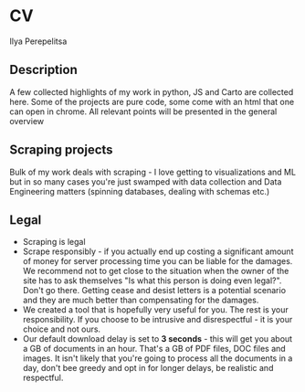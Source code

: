 # CV
Ilya Perepelitsa


## Description

A few collected highlights of my work in python, JS and Carto are collected
here.
Some of the projects are pure code, some come with an html that one can open in
chrome. All relevant points will be presented in the general overview


## Scraping projects
Bulk of my work deals with scraping - I love getting to visualizations and ML
but in so many cases you're just swamped with data collection and Data
Engineering matters (spinning databases, dealing with schemas etc.)
## Legal
* Scraping is legal
* Scrape responsibly - if you actually end up costing a significant amount of money
for server processing time you can be liable for the damages. We recommend not to get
close to the situation when the owner of the site has to ask themselves "Is what
this person is doing even legal?". Don't go there. Getting cease and desist letters
is a potential scenario and they are much better than compensating for the damages.
* We created a tool that is hopefully very useful for you. The rest is your responsibility.
If you choose to be intrusive and disrespectful - it is your choice and not ours.
* Our default download delay is set to **3 seconds** - this will get you about a GB
of documents in an hour. That's a GB of PDF files, DOC files and images. It isn't
likely that you're going to process all the documents in a day, don't bee greedy
and opt in for longer delays, be realistic and respectful.
